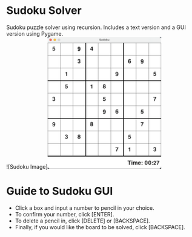 # Sudoku Solver
Sudoku puzzle solver using recursion. Includes a text version and a GUI version using Pygame.\
![Sudoku Image]<img src = "./sudoku.png" width=300>

# Guide to Sudoku GUI
- Click a box and input a number to pencil in your choice.
- To confirm your number, click [ENTER].
- To delete a pencil in, click [DELETE] or [BACKSPACE].
- Finally, if you would like the board to be solved, click [BACKSPACE].

